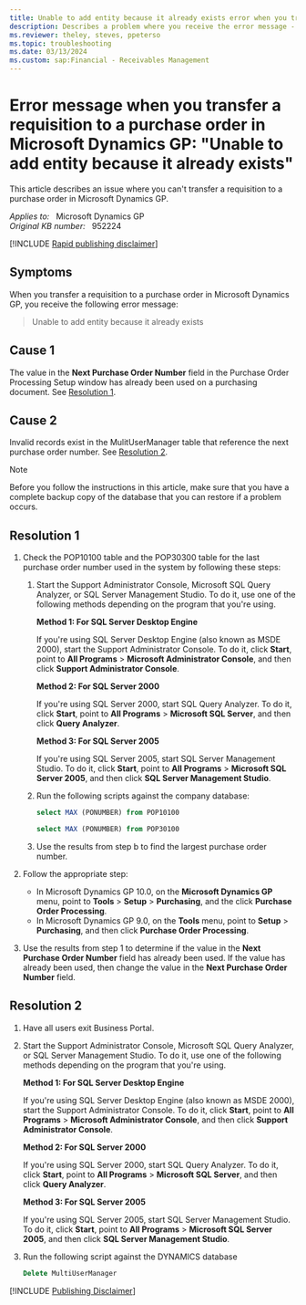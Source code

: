 ```yaml
---
title: Unable to add entity because it already exists error when you transfer a requisition to a purchase order in Microsoft Dynamics GP
description: Describes a problem where you receive the error message - Unable to add entity because it already exists.
ms.reviewer: theley, steves, ppeterso
ms.topic: troubleshooting
ms.date: 03/13/2024
ms.custom: sap:Financial - Receivables Management
---
```

# Error message when you transfer a requisition to a purchase order in Microsoft Dynamics GP: "Unable to add entity because it already exists"

This article describes an issue where you can't transfer a requisition to a purchase order in Microsoft Dynamics GP.

_Applies to:_ &nbsp; Microsoft Dynamics GP  
_Original KB number:_ &nbsp; 952224

[!INCLUDE [Rapid publishing disclaimer](../../includes/rapid-publishing-disclaimer.md)]

## Symptoms

When you transfer a requisition to a purchase order in Microsoft Dynamics GP, you receive the following error message:
> Unable to add entity because it already exists

## Cause 1

The value in the **Next Purchase Order Number** field in the Purchase Order Processing Setup window has already been used on a purchasing document. See [Resolution 1](#resolution-1).

## Cause 2

Invalid records exist in the MulitUserManager table that reference the next purchase order number. See [Resolution 2](#resolution-2).

> [!NOTE]
> Before you follow the instructions in this article, make sure that you have a complete backup copy of the database that you can restore if a problem occurs.

## Resolution 1

1. Check the POP10100 table and the POP30300 table for the last purchase order number used in the system by following these steps:

    1. Start the Support Administrator Console, Microsoft SQL Query Analyzer, or SQL Server Management Studio. To do it, use one of the following methods depending on the program that you're using.

        **Method 1: For SQL Server Desktop Engine**

        If you're using SQL Server Desktop Engine (also known as MSDE 2000), start the Support Administrator Console. To do it, click **Start**, point to **All Programs** > **Microsoft Administrator Console**, and then click **Support Administrator Console**.

       **Method 2: For SQL Server 2000**

        If you're using SQL Server 2000, start SQL Query Analyzer. To do it, click **Start**, point to **All Programs** > **Microsoft SQL Server**, and then click **Query Analyzer**.

        **Method 3: For SQL Server 2005**

        If you're using SQL Server 2005, start SQL Server Management Studio. To do it, click **Start**, point to **All Programs** > **Microsoft SQL Server 2005**, and then click **SQL Server Management Studio**.  

    2. Run the following scripts against the company database:

        ```SQL
        select MAX (PONUMBER) from POP10100
        ```

        ```SQL
        select MAX (PONUMBER) from POP30100
        ```

    3. Use the results from step b to find the largest purchase order number.

2. Follow the appropriate step:
   - In Microsoft Dynamics GP 10.0, on the **Microsoft Dynamics GP** menu, point to **Tools** > **Setup** > **Purchasing**, and the click **Purchase Order Processing**.
   - In Microsoft Dynamics GP 9.0, on the **Tools** menu, point to **Setup** > **Purchasing**, and then click **Purchase Order Processing**.
3. Use the results from step 1 to determine if the value in the **Next Purchase Order Number** field has already been used. If the value has already been used, then change the value in the **Next Purchase Order Number** field.

## Resolution 2

1. Have all users exit Business Portal.
2. Start the Support Administrator Console, Microsoft SQL Query Analyzer, or SQL Server Management Studio. To do it, use one of the following methods depending on the program that you're using.

    **Method 1: For SQL Server Desktop Engine**

    If you're using SQL Server Desktop Engine (also known as MSDE 2000), start the Support Administrator Console. To do it, click **Start**, point to **All Programs** > **Microsoft Administrator Console**, and then click **Support Administrator Console**.

    **Method 2: For SQL Server 2000**

    If you're using SQL Server 2000, start SQL Query Analyzer. To do it, click **Start**, point to **All Programs** > **Microsoft SQL Server**, and then click **Query Analyzer**.

    **Method 3: For SQL Server 2005**

    If you're using SQL Server 2005, start SQL Server Management Studio. To do it, click **Start**, point to **All Programs** > **Microsoft SQL Server 2005**, and then click **SQL Server Management Studio**.  

3. Run the following script against the DYNAMICS database

    ```SQL
    Delete MultiUserManager
    ```

[!INCLUDE [Publishing Disclaimer](../../includes/publishing-disclaimer.md)]
